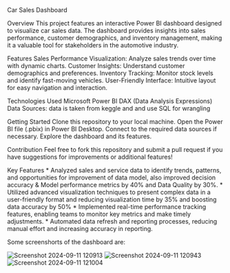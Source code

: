 Car Sales Dashboard

Overview
This project features an interactive Power BI dashboard designed to visualize car sales data. The dashboard provides insights into sales performance, customer demographics, and inventory management, making it a valuable tool for stakeholders in the automotive industry.

Features
Sales Performance Visualization: Analyze sales trends over time with dynamic charts.
Customer Insights: Understand customer demographics and preferences.
Inventory Tracking: Monitor stock levels and identify fast-moving vehicles.
User-Friendly Interface: Intuitive layout for easy navigation and interaction.

Technologies Used
Microsoft Power BI
DAX (Data Analysis Expressions)
Data Sources: data is taken from keggle and and use SQL for wrangling

Getting Started
Clone this repository to your local machine.
Open the Power BI file (.pbix) in Power BI Desktop.
Connect to the required data sources if necessary.
Explore the dashboard and its features.

Contribution
Feel free to fork this repository and submit a pull request if you have suggestions for improvements or additional features!

Key Features
        *   Analyzed sales and service data to identify trends, patterns, and opportunities for improvement of data model, also improved decision accuracy & Model performance metrics by 40% and Data Quality by 30%.
        *   Utilized advanced visualization techniques to present complex data in a user-friendly format and reducing visualization time by 35% and boosting data accuracy by 50%
        *   Implemented real-time performance tracking features, enabling teams to monitor key metrics and make timely adjustments.
        *   Automated data refresh and reporting processes, reducing manual effort and increasing accuracy in reporting.



Some screenshorts of the dashboard are:

![Screenshot 2024-09-11 120913](https://github.com/user-attachments/assets/8b744ecc-4a6a-4b51-9350-79685590937c)
![Screenshot 2024-09-11 120943](https://github.com/user-attachments/assets/926cf238-40b3-464c-86eb-a3e1bf1144b0)
![Screenshot 2024-09-11 121004](https://github.com/user-attachments/assets/72673fd2-337b-4306-ba88-33159da05704)

